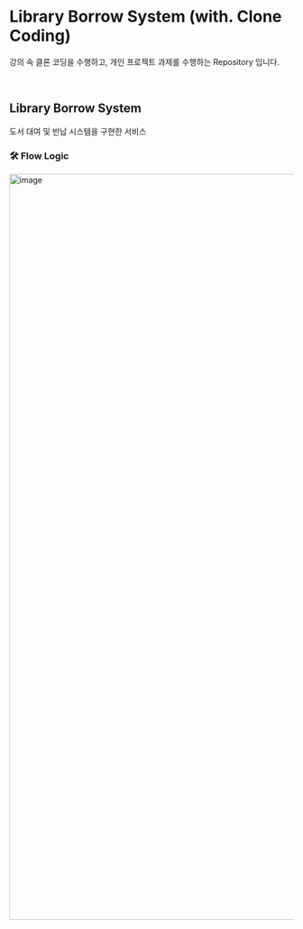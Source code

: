 # Library Borrow System (with. Clone Coding)
강의 속 클론 코딩을 수행하고, 개인 프로젝트 과제를 수행하는 Repository 입니다.

<br/>

## Library Borrow System
도서 대여 및 반납 시스템을 구현한 서비스

### 🛠 Flow Logic

<img width="1322" alt="image" src="https://user-images.githubusercontent.com/55437339/205482448-78c01f67-169a-41a6-9624-3662395441d3.png">
